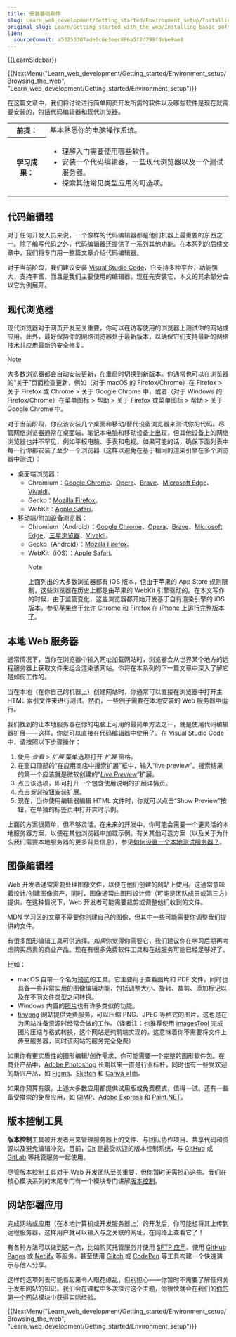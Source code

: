 ```yaml
---
title: 安装基础软件
slug: Learn_web_development/Getting_started/Environment_setup/Installing_software
original_slug: Learn/Getting_started_with_the_web/Installing_basic_software
l10n:
  sourceCommit: a53253307ade5c6e3eec896a5f2d799fdebe9ae8
---
```


{{LearnSidebar}}

{{NextMenu("Learn_web_development/Getting_started/Environment_setup/Browsing_the_web", "Learn_web_development/Getting_started/Environment_setup")}}

在这篇文章中，我们将讨论进行简单网页开发所需的软件以及哪些软件是现在就需要安装的，包括代码编辑器和现代浏览器。

<table>
  <tbody>
    <tr>
      <th scope="row">前提：</th>
      <td>
        基本熟悉你的电脑操作系统。
      </td>
    </tr>
    <tr>
      <th scope="row">学习成果：</th>
      <td>
        <ul>
          <li>理解入门需要使用哪些软件。</li>
          <li>安装一个代码编辑器，一些现代浏览器以及一个测试服务器。</li>
          <li>探索其他常见类型应用的可选项。</li>
        </ul>
      </td>
    </tr>
  </tbody>
</table>

## 代码编辑器

对于任何开发人员来说，一个像样的代码编辑器都是他们机器上最重要的东西之一。除了编写代码之外，代码编辑器还提供了一系列其他功能。在本系列的后续文章中，我们将专门用一整篇文章介绍代码编辑器。

对于当前阶段，我们建议安装 [Visual Studio Code](https://code.visualstudio.com/)，它支持多种平台，功能强大，支持丰富，而且是我们主要使用的编辑器。现在先安装它，本文的其余部分会以它为例展开。

## 现代浏览器

现代浏览器对于网页开发至关重要，你可以在访客使用的浏览器上测试你的网站或应用。此外，最好保持你的网络浏览器处于最新版本，以确保它们支持最新的网络技术并应用最新的安全修复。

> [!NOTE]
> 大多数浏览器都会自动安装更新，在重启时切换到新版本。你通常也可以在浏览器的“关于”页面检查更新，例如（对于 macOS 的 Firefox/Chrome）在 Firefox > 关于 Firefox 或 Chrome > 关于 Google Chrome 中，或者（对于 Windows 的 Firefox/Chrome）在菜单图标 > 帮助 > 关于 Firefox 或菜单图标 > 帮助 > 关于 Google Chrome 中。

对于当前阶段，你应该安装几个桌面和移动/替代设备浏览器来测试你的代码。尽管网络浏览器通常在桌面端、笔记本电脑和移动设备上出现，但其他设备上的网络浏览器也并不罕见，例如平板电脑、手表和电视。如果可能的话，确保下面列表中每一行你都安装了至少一个浏览器（这样以避免在基于相同的渲染引擎在多个浏览器中测试）：

- 桌面端浏览器：
  - Chromium：[Google Chrome](https://www.google.com/chrome/)、[Opera](https://www.opera.com/browsers/opera)、[Brave](https://brave.com/download/)、[Microsoft Edge](https://www.microsoft.com/zh-cn/edge/)、[Vivaldi](https://vivaldi.com/)。
  - Gecko：[Mozilla Firefox](https://www.mozilla.org/zh-CN/firefox/new/)。
  - WebKit：[Apple Safari](https://www.apple.com/safari/)。
- 移动端/附加设备浏览器：
  - Chromium（Android）：[Google Chrome](https://www.google.com/chrome/go-mobile/)、[Opera](https://www.opera.com/browsers/opera)、[Brave](https://brave.com/download/)、[Microsoft Edge](https://www.microsoft.com/zh-cn/edge/mobile)、[三星浏览器](https://www.samsung.com.cn/support/model/samsung-internet/)、[Vivaldi](https://vivaldi.com/android/)。
  - Gecko（Android）：[Mozilla Firefox](https://www.mozilla.org/zh-CN/firefox/browsers/mobile/android/)。
  - WebKit（iOS）：[Apple Safari](https://www.apple.com/safari/)。
    > [!NOTE]
    > 上面列出的大多数浏览器都有 iOS 版本，但由于苹果的 App Store 规则限制，这些浏览器在历史上都是由苹果的 WebKit 引擎驱动的。在本文写作的时候，由于监管变化，这些浏览器都开始开发基于自有渲染引擎的 iOS 版本。参见[苹果终于允许 Chrome 和 Firefox 在 iPhone 上运行完整版本了](https://www.theverge.com/2024/1/25/24050478/apple-ios-17-4-browser-engines-eu)。

## 本地 Web 服务器

通常情况下，当你在浏览器中输入网址加载网站时，浏览器会从世界某个地方的远程服务器上获取文件来组合渲染该网站。你将在本系列的下一篇文章中深入了解它是如何工作的。

当在本地（在你自己的机器上）创建网站时，你通常可以直接在浏览器中打开主 HTML 索引文件来进行测试。然而，一些例子需要在本地安装的 Web 服务器中运行。

我们找到的让本地服务器在你的电脑上可用的最简单方法之一，就是使用代码编辑器扩展——这样，你就可以直接在代码编辑器中使用了。在 Visual Studio Code 中，请按照以下步骤操作：

1. 使用 _查看_ > _扩展_ 菜单选项打开 _扩展_ 窗格。
2. 在窗口顶部的“在应用商店中搜索扩展”框中，输入“live preview”。搜索结果的第一个应该就是微软创建的“[_Live Preview_](https://marketplace.visualstudio.com/items?itemName=ms-vscode.live-server)”扩展。
3. 点击该选项，即可打开一个包含使用说明的扩展详情页。
4. 点击*安装*按钮安装扩展。
5. 现在，当你使用编辑器编辑 HTML 文件时，你就可以点击“Show Preview”按钮，在单独的标签页中打开实时示例。

上面的方案很简单，但不够灵活。在未来的开发中，你可能会需要一个更灵活的本地服务器方案，以便在其他浏览器中加载示例。有关其他可选方案（以及关于为什么我们需要本地服务器的更多背景信息），参见[如何设置一个本地测试服务器？](/zh-CN/docs/Learn_web_development/Howto/Tools_and_setup/set_up_a_local_testing_server)。

## 图像编辑器

Web 开发者通常需要处理图像文件，以便在他们创建的网站上使用。这通常意味着设计/创建图像资产，同时，图像通常由图形设计师（可能是团队成员或第三方）提供，在这种情况下，Web 开发者可能需要裁剪或调整他们收到的文件。

MDN 学习区的文章不需要你创建自己的图像，但其中一些可能需要你调整我们提供的文件。

有很多图形编辑工具可供选择。*如果*你觉得你需要它，我们建议你在学习后期再考虑购买昂贵的商业产品。现在有很多免费软件工具和在线服务可能已经足够好了。

比如：

- macOS 自带一个名为[预览](https://support.apple.com/zh-cn/guide/preview/welcome/mac)的工具。它主要用于查看图片和 PDF 文件，同时也具备一些非常实用的图像编辑功能，包括调整大小、旋转、裁剪、添加标记以及在不同文件类型之间转换。
- Windows 内置的[照片](https://support.microsoft.com/zh-cn/windows/manage-photos-and-videos-with-microsoft-photos-app-c0c6422f-d4cb-2e3d-eb65-7069071b2f9b)也有许多类似的功能。
- [tinypng](https://tinypng.com/) 网站提供免费服务，可以压缩 PNG、JPEG 等格式的图片，这也是在为网站准备资源时经常会做的工作。（译者注：也推荐使用 [imagesTool](https://imagestool.com/zh_CN/) 完成图片压缩与格式转换，这个网站是纯前端实现的，这意味着你不需要将文件上传至服务器，同时该网站的服务完全免费）

如果你有更实质性的图形编辑/创作需求，你可能需要一个完整的图形软件包。在商业产品中，[Adobe Photoshop](https://www.adobe.com/products/photoshop.html) 长期以来一直是行业标杆，同时也有一些受欢迎的新兴产品，如 [Figma](https://www.figma.com/)、[Sketch](https://www.sketch.com/) 和 [Canva 可画](https://www.canva.com)。

如果你预算有限，上述大多数应用都提供试用版或免费模式，值得一试。还有一些备受推崇的免费应用，如 [GIMP](https://www.gimp.org/)、[Adobe Express](https://www.adobe.com/express/) 和 [Paint.NET](https://www.getpaint.net/)。

## 版本控制工具

**版本控制**工具被开发者用来管理服务器上的文件、与团队协作项目、共享代码和资源以及避免编辑冲突。目前，[Git](https://git-scm.com/) 是最受欢迎的版本控制系统，与 [GitHub](https://github.com/) 或 [GitLab](https://about.gitlab.com/) 等托管服务一起使用。

尽管版本控制工具对于 Web 开发团队至关重要，但你暂时无需担心这些。我们在核心模块系列的末尾专门有一个模块专门讲解[版本控制](/zh-CN/docs/Learn_web_development/Core/Version_control)。

## 网站部署应用

完成网站或应用（在本地计算机或开发服务器上）的开发后，你可能想将其上传到远程服务器，这样用户就可以输入与之关联的网址，在网络上查看它了！

有各种方法可以做到这一点，比如购买托管服务并使用 [SFTP 应用](/zh-CN/docs/Learn_web_development/Howto/Tools_and_setup/Upload_files_to_a_web_server#sftp)、使用 [GitHub Pages](https://pages.github.com/) 或 [Netlify](https://www.netlify.com/) 等服务，甚至使用 [Glitch](https://glitch.com/) 或 [CodePen](https://codepen.io/) 等工具构建一个快速演示与他人分享。

这样的选项列表可能看起来令人眼花缭乱，但别担心——你暂时不需要了解任何关于发布网站的知识。我们会在课程中多次探讨这个主题，你很快就会在我们的[你的第一个网站](/zh-CN/docs/Learn_web_development/Getting_started/Your_first_website)模块中获得实际经验。

{{NextMenu("Learn_web_development/Getting_started/Environment_setup/Browsing_the_web", "Learn_web_development/Getting_started/Environment_setup")}}
